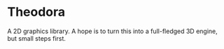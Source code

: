 # Theodora
A 2D graphics library. A hope is to turn this into a full-fledged 3D engine, but small steps first.
